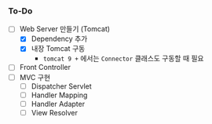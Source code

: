 ### To-Do
- [ ] Web Server 만들기 (Tomcat)
  - [x] Dependency 추가
  - [x] 내장 Tomcat 구동
    * ```tomcat 9 +``` 에서는 ```Connector``` 클래스도 구동할 때 필요
- [ ] Front Controller
- [ ] MVC 구현
  - [ ] Dispatcher Servlet
  - [ ] Handler Mapping
  - [ ] Handler Adapter
  - [ ] View Resolver